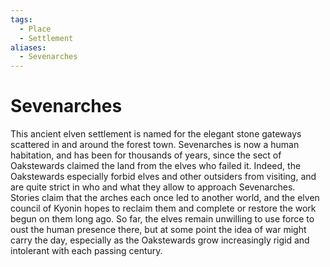 ```yaml
---
tags:
  - Place
  - Settlement
aliases:
  - Sevenarches
---
```

# Sevenarches
This ancient elven settlement is named for the elegant stone gateways scattered in and around the forest town. Sevenarches is now a human habitation, and has been for thousands of years, since the sect of Oakstewards claimed the land from the elves who failed it. Indeed, the Oakstewards especially forbid elves and other outsiders from visiting, and are quite strict in who and what they allow to approach Sevenarches. Stories claim that the arches each once led to another world, and the elven council of Kyonin hopes to reclaim them and complete or restore the work begun on them long ago. So far, the elves remain unwilling to use force to oust the human presence there, but at some point the idea of war might carry the day, especially as the Oakstewards grow increasingly rigid and intolerant with each passing century.